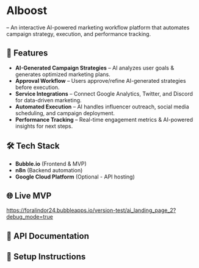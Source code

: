 # Alboost
– An interactive AI-powered marketing workflow platform that automates campaign strategy, execution, and performance tracking.

## 🌟 Features  
- **AI-Generated Campaign Strategies** – AI analyzes user goals & generates optimized marketing plans.  
- **Approval Workflow** – Users approve/refine AI-generated strategies before execution.  
- **Service Integrations** – Connect Google Analytics, Twitter, and Discord for data-driven marketing.  
- **Automated Execution** – AI handles influencer outreach, social media scheduling, and campaign deployment.  
- **Performance Tracking** – Real-time engagement metrics & AI-powered insights for next steps.  

## 🛠️ Tech Stack  
- **Bubble.io** (Frontend & MVP)  
- **n8n** (Backend automation)  
- **Google Cloud Platform** (Optional - API hosting)  

## 🌐 Live MVP  
https://foralindor24.bubbleapps.io/version-test/ai_landing_page_2?debug_mode=true

## 📡 API Documentation  


## 📄 Setup Instructions  
